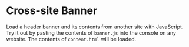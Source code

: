 # Cross-site Banner
Load a header banner and its contents from another site with JavaScript. Try it out by pasting the contents of `banner.js` into the console on any website. The contents of `content.html` will be loaded.
